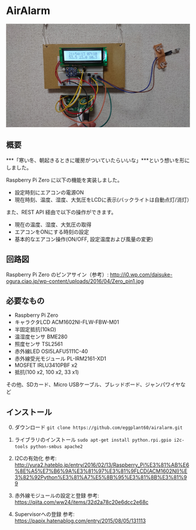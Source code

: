 # AirAlarm

![raspi_photo](image/raspi_photo.JPG)


## 概要

***「寒い冬、朝起きるときに暖房がついていたらいいな」***という想いを形にしました。

Raspberry Pi Zero に以下の機能を実装しました。

- 設定時刻にエアコンの電源ON
- 現在時刻、温度、湿度、大気圧をLCDに表示(バックライトは自動点灯/消灯）

また、REST API 経由で以下の操作ができます。

- 現在の温度、湿度、大気圧の取得
- エアコンをONにする時刻の設定
- 基本的なエアコン操作(ON/OFF, 設定温度および風量の変更)


## 回路図

Raspberry Pi Zero のピンアサイン（参考）:
http://i0.wp.com/daisuke-ogura.ciao.jp/wp-content/uploads/2016/04/Zero_pin1.jpg


## 必要なもの

- Raspberry Pi Zero
- キャラクタLCD ACM1602NI-FLW-FBW-M01
- 半固定抵抗(10kΩ)
- 温湿度センサ BME280
- 照度センサ TSL2561
- 赤外線LED OSI5LAFU5111C-40
- 赤外線受光モジュール PL-IRM2161-XD1
- MOSFET IRLU3410PBF x2
- 抵抗(100 x2, 100 x2, 33 x1)

その他、SDカード、Micro USBケーブル、ブレッドボード、ジャンパワイヤなど


## インストール

0. ダウンロード
   `git clone https://github.com/eggplant60/airalarm.git`

1. ライブラリのインストール
	`sudo apt-get install python.rpi.gpio i2c-tools python-smbus apache2`

2. I2Cの有効化
   参考: http://yura2.hateblo.jp/entry/2016/02/13/Raspberry_Pi%E3%81%AB%E6%8E%A5%E7%B6%9A%E3%81%97%E3%81%9FLCD(ACM1602NI)%E3%82%92Python%E3%81%A7%E5%8B%95%E3%81%8B%E3%81%99

3. 赤外線モジュールの設定と登録
   参考: https://qiita.com/ww24/items/32d2a78c20e6dcc2e68c

4. Supervisorへの登録
   参考: https://papix.hatenablog.com/entry/2015/08/05/131113


